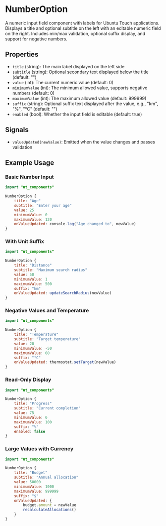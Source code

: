 # NumberOption

A numeric input field component with labels for Ubuntu Touch applications. Displays a title and optional subtitle on the left with an editable numeric field on the right. Includes min/max validation, optional suffix display, and support for negative numbers.

## Properties

- `title` (string): The main label displayed on the left side
- `subtitle` (string): Optional secondary text displayed below the title (default: "")
- `value` (int): The current numeric value (default: 0)
- `minimumValue` (int): The minimum allowed value, supports negative numbers (default: 0)
- `maximumValue` (int): The maximum allowed value (default: 999999)
- `suffix` (string): Optional suffix text displayed after the value, e.g., "km", "%", "°C" (default: "")
- `enabled` (bool): Whether the input field is editable (default: true)

## Signals

- `valueUpdated(newValue)`: Emitted when the value changes and passes validation

## Example Usage

### Basic Number Input
```qml
import "ut_components"

NumberOption {
    title: "Age"
    subtitle: "Enter your age"
    value: 25
    minimumValue: 0
    maximumValue: 120
    onValueUpdated: console.log("Age changed to", newValue)
}
```

### With Unit Suffix
```qml
import "ut_components"

NumberOption {
    title: "Distance"
    subtitle: "Maximum search radius"
    value: 50
    minimumValue: 1
    maximumValue: 500
    suffix: "km"
    onValueUpdated: updateSearchRadius(newValue)
}
```

### Negative Values and Temperature
```qml
import "ut_components"

NumberOption {
    title: "Temperature"
    subtitle: "Target temperature"
    value: 20
    minimumValue: -50
    maximumValue: 60
    suffix: "°C"
    onValueUpdated: thermostat.setTarget(newValue)
}
```

### Read-Only Display
```qml
import "ut_components"

NumberOption {
    title: "Progress"
    subtitle: "Current completion"
    value: 75
    minimumValue: 0
    maximumValue: 100
    suffix: "%"
    enabled: false
}
```

### Large Values with Currency
```qml
import "ut_components"

NumberOption {
    title: "Budget"
    subtitle: "Annual allocation"
    value: 50000
    minimumValue: 1000
    maximumValue: 999999
    suffix: "$"
    onValueUpdated: {
        budget.amount = newValue
        recalculateAllocations()
    }
}
```

